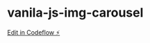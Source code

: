 # vanila-js-img-carousel

[Edit in Codeflow ⚡️](https://stackblitz.com/~/github.com/Anjan-Gowda/vanila-js-img-carousel)